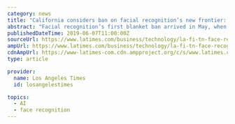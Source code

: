 ```yaml
---
category: news
title: "California considers ban on facial recognition’s new frontier: police body cameras"
abstract: "Facial recognition’s first blanket ban arrived in May, when San Francisco became the only city in the nation to bar police and other agencies from using the technology. Now the powerful software, which uses machine learning algorithms to automatically ..."
publishedDateTime: 2019-06-07T11:00:00Z
sourceUrl: https://www.latimes.com/business/technology/la-fi-tn-face-recognition-ban-california-police-body-camera-20190607-story.html
ampUrl: https://www.latimes.com/business/technology/la-fi-tn-face-recognition-ban-california-police-body-camera-20190607-story.html?outputType=amp
cdnAmpUrl: https://www-latimes-com.cdn.ampproject.org/c/s/www.latimes.com/business/technology/la-fi-tn-face-recognition-ban-california-police-body-camera-20190607-story.html?outputType=amp
type: article

provider:
  name: Los Angeles Times
  id: losangelestimes

topics:
  - AI
  - face recognition
---
```

